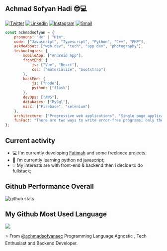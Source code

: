 <h2>Achmad Sofyan Hadi  😎💻</h2>

[![Twitter](https://img.shields.io/badge/-Twitter-222222?style=flat-square&logo=twitter&logoColor=white&link=https://twitter.com/achmadsofyan/)](https://twitter.com/achmadsofyan/)
[![Linkedin](https://img.shields.io/badge/-LinkedIn-222222?style=flat-square&logo=Linkedin&logoColor=white&link=https://www.linkedin.com/in/achmadsofyanhadi/)](https://www.linkedin.com/in/achmadsofyanhadi/)
[![Instagram](https://img.shields.io/badge/-Instagram-222222?style=flat-square&logo=Instagram&logoColor=white&link=https://www.instagram.com/achmadsofyan_h)](www.instagram.com/achmadsofyan_h)
[![Gmail](https://img.shields.io/badge/-Gmail-222222?style=flat-square&logo=gmail&logoColor=white&link=https://www.gmail.com)](https://gmail.com)

```javascript
const achmadsofyan = {
    pronouns: "He" | "Him",
    code: ["Javascript", "Typescript", "Python", "C++", "PHP"],
    askMeAbout: ["web dev", "tech", "app dev", "photography"],
    technologies: {
        mobileApp: ["Android App"],
        frontEnd: {
            js: ["Vue", "React"],
            css: ["materialize", "bootstrap"]
        },
        backEnd: {
            js: ["node"],
            python: ["flask"]
        },
        devOps: ["AWS"],
        databases: ["MySql"],
        misc: ["Firebase", "selenium"]
    },
    architecture: ["Progressive web applications", "Single page applications"],
    funFact: "There are two ways to write error-free programs; only the third one works"
};
```

## Current activity

- 💻 I'm currently developing <a href="https://github.com/achmadsofyansec">Fatimah</a> and some freelance projects.
- 📖 I’m currently learning python nd javascript;
- 💡 My interests are with front-end & backend then i decide to do fullstack;

## Github Performance Overall

![github stats](https://github-readme-stats.vercel.app/api?username=achmadsofyansec&show_icons=true)

## My Github Most Used Language

<img src="https://github-readme-stats.vercel.app/api/top-langs/?username=achmadsofyansec&theme=vue">

⭐️ From [@achmadsofyansec](https://github.com/achmadsofyansec)
Programming Language Agnostic , Tech Enthusiast and Backend Developer.
